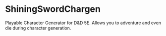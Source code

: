 # ShiningSwordChargen
Playable Character Generator for D&amp;D 5E. Allows you to adventure and even die during character generation.
